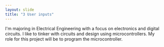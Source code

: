 ```yaml
---
layout: slide
title: "3 User inputs"
---
```

I'm majoring in Electrical Engineering with a focus on electronics and digital circuits. 
I like to tinker with circuits and design using microcontrollers. 
My role for this project will be to program the microcontroller.

